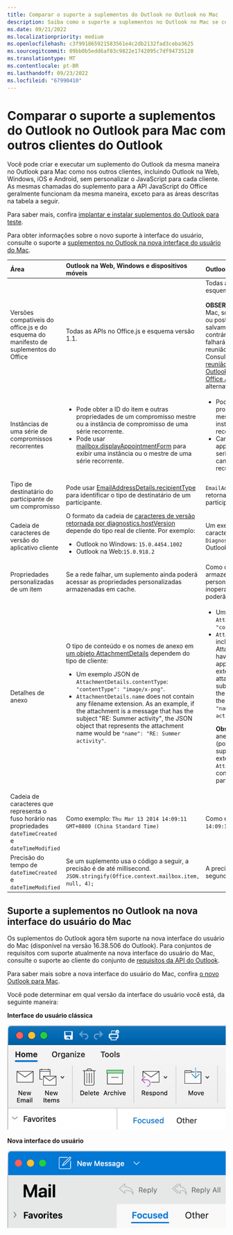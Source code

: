 ```yaml
---
title: Comparar o suporte a suplementos do Outlook no Outlook no Mac
description: Saiba como o suporte a suplementos no Outlook no Mac se compara a outros clientes do Outlook.
ms.date: 09/21/2022
ms.localizationpriority: medium
ms.openlocfilehash: c3f991865921583561e4c2db2132fad3ceba3625
ms.sourcegitcommit: 09bb0b5edd6af03c9822e1742095c7df94735120
ms.translationtype: MT
ms.contentlocale: pt-BR
ms.lasthandoff: 09/23/2022
ms.locfileid: "67990410"
---
```

# <a name="compare-outlook-add-in-support-in-outlook-on-mac-with-other-outlook-clients"></a>Comparar o suporte a suplementos do Outlook no Outlook para Mac com outros clientes do Outlook

Você pode criar e executar um suplemento do Outlook da mesma maneira no Outlook para Mac como nos outros clientes, incluindo Outlook na Web, Windows, iOS e Android, sem personalizar o JavaScript para cada cliente. As mesmas chamadas do suplemento para a API JavaScript do Office geralmente funcionam da mesma maneira, exceto para as áreas descritas na tabela a seguir.

Para saber mais, confira [implantar e instalar suplementos do Outlook para teste](testing-and-tips.md).

Para obter informações sobre o novo suporte à interface do usuário, consulte o suporte a [suplementos no Outlook na nova interface do usuário do Mac](#add-in-support-in-outlook-on-new-mac-ui).

| Área | Outlook na Web, Windows e dispositivos móveis | Outlook no Mac |
|:-----|:-----|:-----|
| Versões compatíveis do office.js e do esquema do manifesto de suplementos do Office | Todas as APIs no Office.js e esquema versão 1.1. | Todas as APIs no Office.js e esquema versão 1.1.<br><br>**OBSERVAÇÃO**: no Outlook para Mac, somente o build 16.35.308 ou posterior dá suporte ao salvamento de uma reunião. Caso contrário, o `saveAsync` método falhará quando chamado de uma reunião no modo de composição. Consulte [Não é possível salvar uma reunião como um rascunho no Outlook para Mac usando a API do Office JS](https://support.microsoft.com/help/4505745) para obter uma solução alternativa. |
| Instâncias de uma série de compromissos recorrentes | <ul><li>Pode obter a ID do item e outras propriedades de um compromisso mestre ou a instância de compromisso de uma série recorrente.</li><li>Pode usar [mailbox.displayAppointmentForm](/javascript/api/requirement-sets/outlook/preview-requirement-set/office.context.mailbox#methods) para exibir uma instância ou o mestre de uma série recorrente.</li></ul> | <ul><li>Pode obter a ID do item e outras propriedades do compromisso mestre, mas não de uma instância de uma série recorrente.</li><li>Can display the master appointment of a recurring series. Without the item ID, cannot display an instance of a recurring series.</li></ul> |
| Tipo de destinatário do participante de um compromisso | Pode usar [EmailAddressDetails.recipientType](/javascript/api/outlook/office.emailaddressdetails#outlook-office-emailaddressdetails-recipienttype-member) para identificar o tipo de destinatário de um participante. | `EmailAddressDetails.recipientType` retorna `undefined` para participantes do compromisso. |
| Cadeia de caracteres de versão do aplicativo cliente | O formato da cadeia de [caracteres de versão retornada por diagnostics.hostVersion](/javascript/api/outlook/office.diagnostics#outlook-office-diagnostics-hostversion-member) depende do tipo real de cliente. Por exemplo:<ul><li>Outlook no Windows: `15.0.4454.1002`</li><li>Outlook na Web:`15.0.918.2`</li></ul> |Um exemplo da cadeia de caracteres de versão retornada `Diagnostics.hostVersion` pelo Outlook no Mac: `15.0 (140325)` |
| Propriedades personalizadas de um item | Se a rede falhar, um suplemento ainda poderá acessar as propriedades personalizadas armazenadas em cache. | Como o Outlook no Mac não armazena em cache propriedades personalizadas, se a rede ficar inoperante, os suplementos não poderão accessá-las. |
| Detalhes de anexo | O tipo de conteúdo e os nomes de anexo em [um objeto AttachmentDetails](/javascript/api/outlook/office.attachmentdetails) dependem do tipo de cliente:<ul><li>Um exemplo JSON de `AttachmentDetails.contentType`: `"contentType": "image/x-png"`. </li><li>`AttachmentDetails.name` does not contain any filename extension. As an example, if the attachment is a message that has the subject "RE: Summer activity", the JSON object that represents the attachment name would be `"name": "RE: Summer activity"`.</li></ul> | <ul><li>Um exemplo JSON de `AttachmentDetails.contentType`: `"contentType" "image/png"`</li><li>`AttachmentDetails.name` always includes a filename extension. Attachments that are mail items have a .eml extension, and appointments have a .ics extension. As an example, if an attachment is an email with the subject "RE: Summer activity", the JSON object that represents the attachment name would be `"name": "RE: Summer activity.eml"`.<p>**Observação**: se um arquivo for anexado programaticamente (por exemplo, por meio de um suplemento) sem uma extensão, `AttachmentDetails.name` não conterá essa extensão como parte do nome do arquivo.</p></li></ul> |
| Cadeia de caracteres que representa o fuso horário nas propriedades `dateTimeCreated` e `dateTimeModified` |Como exemplo: `Thu Mar 13 2014 14:09:11 GMT+0800 (China Standard Time)` | Como exemplo: `Thu Mar 13 2014 14:09:11 GMT+0800 (CST)` |
| Precisão do tempo de `dateTimeCreated` e `dateTimeModified` | Se um suplemento usa o código a seguir, a precisão é de até millisecond.<br/>`JSON.stringify(Office.context.mailbox.item, null, 4);`| A precisão é apenas de até um segundo. |

## <a name="add-in-support-in-outlook-on-new-mac-ui"></a>Suporte a suplementos no Outlook na nova interface do usuário do Mac

Os suplementos do Outlook agora têm suporte na nova interface do usuário do Mac (disponível na versão 16.38.506 do Outlook). Para conjuntos de requisitos com suporte atualmente na nova interface do usuário do Mac, consulte o suporte ao cliente do conjunto de [requisitos da API do Outlook](/javascript/api/requirement-sets/outlook/outlook-api-requirement-sets#outlook-client-support).

Para saber mais sobre a nova interface do usuário do Mac, confira [o novo Outlook para Mac](https://support.microsoft.com/office/6283be54-e74d-434e-babb-b70cefc77439).

Você pode determinar em qual versão da interface do usuário você está, da seguinte maneira:

**Interface do usuário clássica**

![Interface do usuário clássica no Mac.](../images/outlook-on-mac-classic.png)

**Nova interface do usuário**

![Nova interface do usuário no Mac.](../images/outlook-on-mac-new.png)
